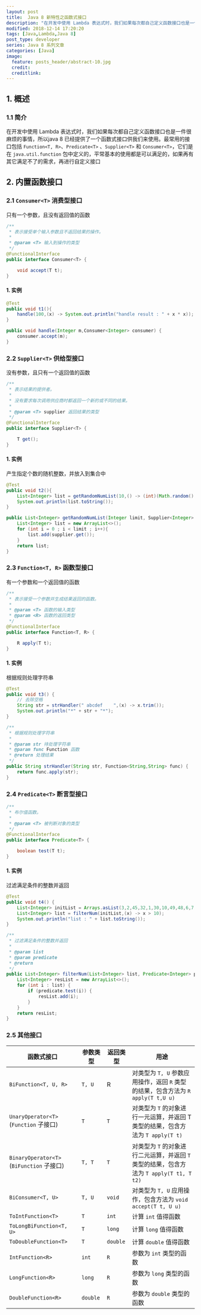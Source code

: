 ```yaml
---
layout: post
title:  Java 8 新特性之函数式接口
description: "在开发中使用 Lambda 表达式时，我们如果每次都自己定义函数接口也是一件很麻烦的事情，所以java 8 已经提供了一个函数式接口供我们来使用。最常用的接口包括 `Function<T, R>`、`Predicate<T>` 、`Supplier<T>` 和 `Consumer<T>`，它们是在 `java.util.function` 包中定义的，平常基本的使用都是可以满足的，如果再有其它满足不了的需求，再进行自定义接口。"
modified: 2018-12-14 17:20:20
tags: [Java,Lambda,Java 8]
post_type: developer
series: Java 8 系列文章
categories: [Java]
image:
  feature: posts_header/abstract-10.jpg
  credit:
  creditlink:
---
```



## 1. 概述

### 1.1 简介

在开发中使用 Lambda 表达式时，我们如果每次都自己定义函数接口也是一件很麻烦的事情，所以java 8 已经提供了一个函数式接口供我们来使用。最常用的接口包括 `Function<T, R>`、`Predicate<T>` 、`Supplier<T>` 和 `Consumer<T>`，它们是在 `java.util.function` 包中定义的，平常基本的使用都是可以满足的，如果再有其它满足不了的需求，再进行自定义接口

## 2. 内置函数接口

### 2.1 `Consumer<T>` 消费型接口

只有一个参数，且没有返回值的函数

```java
/**
 * 表示接受单个输入参数且不返回结果的操作。
 *
 * @param <T> 输入到操作的类型
 */
@FunctionalInterface
public interface Consumer<T> {

    void accept(T t);
}
```

#### 1. 实例

```java
@Test
public void t1(){
    handle(100,(x) -> System.out.println("handle result : " + x * x));
}

public void handle(Integer m,Consumer<Integer> consumer) {
    consumer.accept(m);
}
```

### 2.2 `Supplier<T>` 供给型接口

没有参数，且只有一个返回值的函数

```java
/**
 * 表示结果的提供者。
 *
 * 没有要求每次调用供应商时都返回一个新的或不同的结果。
 * 
 * @param <T> supplier 返回结果的类型
 */
@FunctionalInterface
public interface Supplier<T> {

    T get();
}
```

#### 1. 实例

产生指定个数的随机整数，并放入到集合中

```java
@Test
public void t2(){
    List<Integer> list = getRandomNumList(10,() -> (int)(Math.random() * 100));
    System.out.println(list.toString());
}

public List<Integer> getRandomNumList(Integer limit, Supplier<Integer> supplier) {
    List<Integer> list = new ArrayList<>();
    for (int i = 0 ; i < limit ; i++){
        list.add(supplier.get());
    }
    return list;
}
```

### 2.3 `Function<T, R>` 函数型接口

有一个参数和一个返回值的函数

```java
/**
 * 表示接受一个参数并生成结果返回的函数。
 *
 * @param <T> 函数的输入类型
 * @param <R> 函数的返回类型
 */
@FunctionalInterface
public interface Function<T, R> {

    R apply(T t);
}
```

#### 1. 实例

根据规则处理字符串

```java
@Test
public void t3() {
    // 去除空格
    String str = strHandler(" abcdef    ",(x) -> x.trim());
    System.out.println("*" + str + "*");
}

/**
 * 根据规则处理字符串
 *
 * @param str 待处理字符串
 * @param func Function 函数
 * @return 处理结果
 */
public String strHandler(String str, Function<String,String> func) {
    return func.apply(str);
}
```

### 2.4 `Predicate<T>` 断言型接口


```java
/**
 * 布尔值函数。
 *
 * @param <T> 被判断对象的类型
 */
@FunctionalInterface
public interface Predicate<T> {

    boolean test(T t);
}
```

#### 1. 实例

过滤满足条件的整数并返回

```java
@Test
public void t4() {
    List<Integer> initList = Arrays.asList(3,2,45,32,1,30,10,49,48,6,7,0,8);
    List<Integer> list = filterNum(initList,(x) -> x > 10);
    System.out.println("list : " + list.toString());
}

/**
 * 过滤满足条件的整数并返回
 *
 * @param list
 * @param predicate
 * @return
 */
public List<Integer> filterNum(List<Integer> list, Predicate<Integer> predicate) {
    List<Integer> resList = new ArrayList<>();
    for (int i : list) {
        if (predicate.test(i)) {
            resList.add(i);
        }
    }
    return resList;
}
```


### 2.5 其他接口


函数式接口 | 参数类型 | 返回类型 | 用途
---|--- | --- | ---
`BiFunction<T, U, R>` | `T, U` | R | 对类型为 `T, U` 参数应用操作，返回 `R` 类型的结果，包含方法为 `R apply(T t,U u)`
`UnaryOperator<T>` (`Function` 子接口) | `T` | `T` | 对类型为 `T` 的对象进行一元运算，并返回 T 类型的结果，包含方法为 `T apply(T t)`
`BinaryOperator<T>` (`BiFunction` 子接口) | `T, T` | `T` | 对类型为 `T` 的对象进行二元运算，并返回 `T` 类型的结果，包含方法为 `T apply(T t1, T t2)`
`BiConsumer<T, U>` | `T, U` | `void` | 对类型为 `T, U` 应用操作，包含方法为 `void accept(T t, U u)`
`ToIntFunction<T>` | `T` | `int` | 计算 `int` 值得函数
`ToLongBiFunction<T, U>` | `T` | `long` | 计算 `long` 值得函数
`ToDoubleFunction<T>` | `T` | `double` |计算 `double` 值得函数
`IntFunction<R>` | `int` | `R` | 参数为 `int` 类型的函数
`LongFunction<R>` | `long` | `R` | 参数为 `long` 类型的函数
`DoubleFunction<R>` | `double` | `R` | 参数为 `double` 类型的函数
